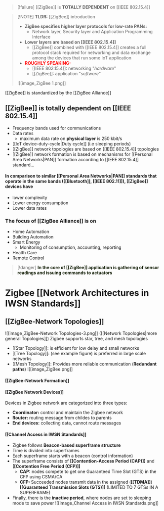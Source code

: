 > [!failure] [[ZigBee]] is **TOTALLY DEPENDENT**  on [[IEEE 802.15.4]]

> [!NOTE] **TLDR:** [[ZigBee]] introduction
>
> - **ZigBee specifies higher layer protocols for low-rate PANs:**
>  	- Network layer, Security layer and Application Programming Interface
> - **Lower layers are based on [[IEEE 802.15.4]]**
>  	- [[ZigBee]] combined with [[IEEE 802.15.4]] creates a full protocol stack required for networking and data exchange among the devices that run some IoT application
> - <span style="font-weight:bold; color:rgb(255, 0, 0)">ROUGHLY SPEAKING:</span>
>  	- [[IEEE 802.15.4]]: networking "_hardware_"
>  	- [[ZigBee]]: application "_software_"
>
> ![[image_ZigBee 1.png]]

[[ZigBee]] is standardized by the [[ZigBee Alliance]]

## [[ZigBee]] is totally dependent on [[IEEE 802.15.4]]

- Frequency bands used for communications
- Data rates
 	- maximum data rate on **physical layer** is 250 kbit/s
- [[IoT device-duty-cycle|Duty cycle]] (i.e sleeping periods)
- [[ZigBee]] network topologies are based on [[IEEE 802.15.4]] topologies
- [[ZigBee]] network formation is based on mechanisms for [[Personal Area Networks|PAN]] formation according to [[IEEE 802.15.4]] standard...

#### In comparison to similar [[Personal Area Networks|PAN]] standards that operate in the same bands ([[Bluetooth]], [[IEEE 802.11]]), [[ZigBee]] devices have

- lower complexity
- Lower energy consumption
- Lower data rates

### The focus of [[ZigBee Alliance]] is on

- Home Automation
- Building Automation
- Smart Energy
 	- Monitoring of consumption, accounting, reporting
- Health Care
- Remote Control

> [!danger] <span style="font-weight:bold; color:rgb(21, 32, 9)">In the core of [[ZigBee]] application is gathering of sensor readings and issuing commands to actuators</span>

# Zigbee [[Network Architectures in IWSN Standards]]

## [[ZigBee-Network Topologies]]

![[image_ZigBee-Network Topologies-3.png]]
([[Network Topologies|more general Topologies]])
Zigbee supports star, tree, and mesh topologies

- [[Star Topology]]: is efficient for low delay and small networks
- [[Tree Topology]]: (see example figure) is preferred in large scale networks
- [[Mesh Topology]]: Provides more reliable communication (**Redundant paths**)
![[image_ZigBee.png]]

#### [[ZigBee-Network Formation]]

#### [[ZigBee Network Devices]]

Devices in Zigbee network are categorized into three types:

- **Coordinator:** control and maintain the Zigbee network
- **Router:** routing message from childes to parents
- **End devices:** collecting data, cannot route messages

#### [[Channel Access in IWSN Standards]]

- Zigbee follows **Beacon-based superframe structure**
- Time is divided into superframes
- Each superframe starts with a beacon (control information)
- The superframe consists of **[[Contention-Access Period (CAP)]]** and **[[Contention Free Period (CFP)]]**
 	- **CAP:** nodes compete to get one Guaranteed Time Slot (GTS) in the CFP using CSMA/CA
 	- **CFP:** Succeeded nodes transmit data in the assigned (**[[TDMA]]**) **[[Guaranteed Transmission Slots (GTS)]]** (LIMITED TO 7 GTSs IN A SUPERFRAME)
- Finally, there is the **inactive period**, where nodes are set to sleeping mode to save power
![[image_Channel Access in IWSN Standards.png]]
